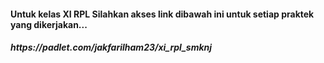 <h4>Untuk kelas XI RPL Silahkan akses link dibawah ini untuk setiap praktek yang dikerjakan...</h4>
<h5>https://padlet.com/jakfarilham23/xi_rpl_smknj</h5>
